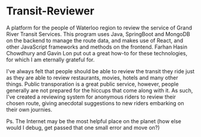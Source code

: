 # Transit-Reviewer
A platform for the people of Waterloo region to review the service of Grand River Transit Services. This program uses Java, SpringBoot and MongoDB on the backend to manage the route data, and makes use of React, and other JavaScript frameworks and methods on the frontend. Farhan Hasin Chowdhury and Gavin Lon put out a great how-to for these technologies, for which I am eternally grateful for. 

I've always felt that people should be able to review the transit they ride just as they are able to review restaurants, movies, hotels and many other things. Public transporation is a great public service, however, people generally are not prepared for the hiccups that come along with it. As such, I've created a reviewing system for anonymous riders to review their chosen route, giving anecdotal suggestions to new riders embarking on their own journies.

Ps. The Internet may be the most helpful place on the planet (how else would I debug, get passed that one small error and move on?)
